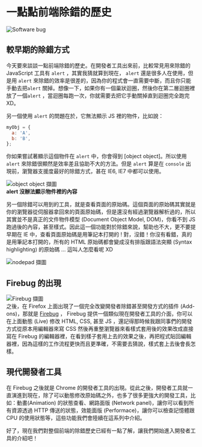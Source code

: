 # 一點點前端除錯的歷史

![Software bug](https://www.dropbox.com/s/op0lcbvxuuqwkdp/bug.jpg?raw=1)


## 較早期的除錯方式


今天要來談談一點前端除錯的歷史。在開發者工具出來前，比較常見用來除錯的JavaScript 工具有 `alert` ，其實我猜就算到現在， `alert` 還是很多人在使用，但是用 `alert` 來除錯的效率是很差的，因為你的程式會一直需要中斷，而且你只能手動去把`alert` 關掉。想像一下，如果你有一個巢狀迴圈，然後你在第二層迴圈裡放了一個`alert` ，當迴圈每跑一次，你就需要去把它手動關掉直到迴圈完全跑完 XD。

另一個使用 `alert` 的問題在於，它無法顯示 JS 裡的物件，比如說：

```js
myObj = {
  a: 'A',
  b: 'B',
};
```

你如果嘗試著顯示這個物件在 `alert` 中，你會得到 [object object]。所以使用`alert` 來除錯很顯然是效率差且協助不大的方法。但是 `alert` 算是在 `console` 出現前，瀏覽器支援度最好的除錯方式，甚在 IE6, IE7 中都可以使用。

![object object 擷圖](https://www.dropbox.com/s/44s17s3shmi4oym/alert-object.jpg?raw=1)  
__alert 沒辦法顯示物件裡的內容__

另一個除錯可以用到的工具，就是查看頁面的原始碼。這個頁面的原始碼其實就是你的瀏覽器從伺服器拿回來的頁面原始碼，但是還沒有經過瀏覽器解析過的，所以其實並不是真正的文件物件模型 (Document Object Model, DOM)，你看不到 JS 跑過後的內容，甚至樣式。因此這一個功能對於除錯來說，幫助也不大，更不要提早期在 IE 中，查看頁面原始碼是用筆記本打開的 ! 對，沒錯！你沒有看錯，真的是用筆記本打開的，所有的 HTML 原始碼都會變成沒有排版跟語法突顯 (Syntax highlighting) 的原始碼 … 這叫人怎麼看呢 XD

![nodepad 擷圖](https://www.dropbox.com/s/sbjvkj7l70ypv24/IE-page-source2.jpg?raw=1)

## Firebug 的出現

![Firebug 擷圖](https://www.dropbox.com/s/rdprcw28qbvf0p0/firebug-large.png?raw=1)  
之後，在 Firefox 上面出現了一個完全改變開發者除錯甚至開發方式的插件 (Add-ons)，那就是 [Firebug](https://getfirebug.com/) ， Firebug 提供一個類似現在開發者工具的介面，你可以在上面動態 (Live) 修改 HTML, CSS, 甚至 JS ，還記得那時候我跟同事們的開發方式從原本用編輯器來寫 CSS 然後再重整瀏覽器來看樣式套用後的效果改成直接寫在 Firebug 的編輯器裡，在看到樣子套用上去的效果之後，再把程式貼回編輯器裡，因為這樣的工作流程更快而且更準確，不需要去猜說，樣式套上去後會長怎樣。

## 現代開發者工具

在 Firebug 之後就是 Chrome 的開發者工具的出現。從此之後，開發者工具就一直演進到現在，除了可以動態修改原始碼之外，也多了很多更強大的開發工具，比如：動畫(Animation) 的狀態查看、網路面版 (Network panel)，讓你可以看到所有資源透過 HTTP 傳送的狀態，效能面版 (Performace)，讓你可以檢查記憶體跟 CPU 的使用狀態等，這些功能我們會陸續在這系列中介紹。

好了，現在我們對整個前端的除錯歷史已經有一點了解，讓我們開始進入開發者工具的介紹吧！
